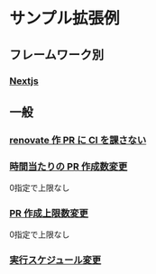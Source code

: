 # サンプル拡張例

## フレームワーク別

### [Nextjs](https://github.com/x7ddf74479jn5/configs/renovate/blob/main/examples/nextjsApp.json)

## 一般

### [renovate 作 PR に CI を課さない](https://github.com/x7ddf74479jn5/configs/renovate/blob/main/examples/withoutCi.json)

### [時間当たりの PR 作成数変更](https://github.com/x7ddf74479jn5/configs/renovate/blob/main/examples/changeHourlyLimit.json)

0指定で上限なし

### [PR 作成上限数変更](https://github.com/x7ddf74479jn5/configs/renovate/blob/main/examples/changeConcurrentPrLimit.json)

0指定で上限なし

### [実行スケジュール変更](https://github.com/x7ddf74479jn5/configs/renovate/blob/main/examples/changeSchedule.json)
